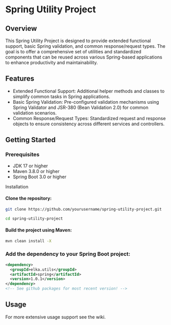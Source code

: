 # Spring Utility Project
## Overview
This Spring Utility Project is designed to provide extended functional support, basic Spring validation, and common response/request types. The goal is to offer a comprehensive set of utilities and standardized components that can be reused across various Spring-based applications to enhance productivity and maintainability.

## Features
 - Extended Functional Support: Additional helper methods and classes to simplify common tasks in Spring applications.
 - Basic Spring Validation: Pre-configured validation mechanisms using Spring Validator and JSR-380 (Bean Validation 2.0) for common validation scenarios.
 - Common Response/Request Types: Standardized request and response objects to ensure consistency across different services and controllers.

## Getting Started

### Prerequisites
 - JDK 17 or higher
 - Maven 3.8.0 or higher
 - Spring Boot 3.0 or higher

Installation

#### Clone the repository:

``` bash
git clone https://github.com/yourusername/spring-utility-project.git
```

``` bash
cd spring-utility-project
```

#### Build the project using Maven:
``` bash
mvn clean install -X
```

### Add the dependency to your Spring Boot project:
``` xml
<dependency>
  <groupId>elka.utils</groupId>
  <artifactId>spring</artifactId>
  <version>1.0.1</version>
</dependency>
<!-- See github packages for most recent version! -->
```

## Usage
For more extensive usage support see the wiki.

